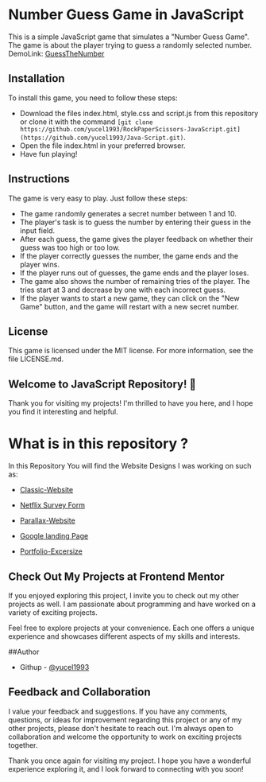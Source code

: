# Number Guess Game in JavaScript

This is a simple JavaScript game that simulates a "Number Guess Game". The game is about the player trying to guess a randomly selected number.
<br>
DemoLink: [GuessTheNumber](https://yucel1993.github.io/Java-Script/GuessTheNumber/index.html)
## Installation

To install this game, you need to follow these steps:

- Download the files index.html, style.css and script.js from this repository or clone it with the command `[git clone https://github.com/yucel1993/RockPaperScissors-JavaScript.git](https://github.com/yucel1993/Java-Script.git)`.
- Open the file index.html in your preferred browser.
- Have fun playing!

## Instructions

The game is very easy to play. Just follow these steps:

- The game randomly generates a secret number between 1 and 10.
- The player's task is to guess the number by entering their guess in the input field.
- After each guess, the game gives the player feedback on whether their guess was too high or too low.
- If the player correctly guesses the number, the game ends and the player wins.
- If the player runs out of guesses, the game ends and the player loses.
- The game also shows the number of remaining tries of the player. The tries start at 3 and decrease by one with each incorrect guess.
- If the player wants to start a new game, they can click on the "New Game" button, and the game will restart with a new secret number.

## License

This game is licensed under the MIT license. For more information, see the file LICENSE.md.







## Welcome to JavaScript  Repository! 👋

Thank you for visiting my projects! I'm thrilled to have you here, and I hope you find it interesting and helpful.


# What is in this repository ?
In this Repository You will find the Website Designs I was working on such as: 

- [Classic-Website](https://yucel1993.github.io/Classic-Website/)

- [Netflix Survey Form](https://yucel1993.github.io/Netflix-RegisterForm/)

- [Parallax-Website](https://yucel1993.github.io/Parallax-Website/)

- [Google landing Page](https://yucel1993.github.io/Google-Landing-Page/)

- [Portfolio-Excersize](https://yucel1993.github.io/Portfolio-Excersize/)


## Check Out My Projects at Frontend Mentor
If you enjoyed exploring this project, I invite you to check out my other projects as well. I am passionate about programming and have worked on a variety of exciting projects.

Feel free to explore projects at your convenience. Each one offers a unique experience and showcases different aspects of my skills and interests.

##Author
<!-- - Frontend Mentor - [@AliDurul](https://www.frontendmentor.io/profile/DURUL-26) -->
- Githup - [@yucel1993](https://github.com/yucel1993)

## Feedback and Collaboration
I value your feedback and suggestions. If you have any comments, questions, or ideas for improvement regarding this project or any of my other projects, please don't hesitate to reach out. I'm always open to collaboration and welcome the opportunity to work on exciting projects together.

Thank you once again for visiting my project. I hope you have a wonderful experience exploring it, and I look forward to connecting with you soon!
